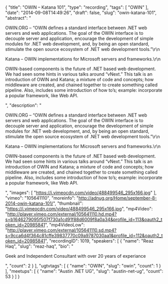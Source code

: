 {
  "title": "OWIN – Katana 101",
  "type": "recording",
  "tags": [
    "OWIN"
  ],
  "date": "2014-09-08T14:49:26",
  "draft": false,
  "slug": "owin-katana-101",
  "abstract": "<p>OWIN.ORG – “OWIN defines a standard interface between .NET web servers and web applications. The goal of the OWIN interface is to decouple server and application, encourage the development of simple modules for .NET web development, and, by being an open standard, stimulate the open source ecosystem of .NET web development tools.”\r\n</p><p>Katana – OWIN implementations for Microsoft servers and frameworks.\r\n</p><p>OWIN-based components is the future of .NET based web development. We had seen some hints in various talks around “vNext.” This talk is an introduction of OWIN and Katana; a mixture of code and concepts; how middleware are created, and chained together to create something called pipeline. Also, includes some introduction of how to’s; example: incorporate a popular framework, like Web API.</p>",
  "description": "<p>OWIN.ORG – “OWIN defines a standard interface between .NET web servers and web applications. The goal of the OWIN interface is to decouple server and application, encourage the development of simple modules for .NET web development, and, by being an open standard, stimulate the open source ecosystem of .NET web development tools.”\r\n</p><p>Katana – OWIN implementations for Microsoft servers and frameworks.\r\n</p><p>OWIN-based components is the future of .NET based web development. We had seen some hints in various talks around “vNext.” This talk is an introduction of OWIN and Katana; a mixture of code and concepts; how middleware are created, and chained together to create something called pipeline. Also, includes some introduction of how to’s; example: incorporate a popular framework, like Web API.</p>",
  "images": [
    "https://i.vimeocdn.com/video/488499546_295x166.jpg"
  ],
  "vimeo": "105641110",
  "moreinfo": "http://adnug.org/Home/september-8-2014-owin-katana-101/",
  "thumbnail": "https://i.vimeocdn.com/video/488499546_295x166.jpg",
  "mp4Video": "http://player.vimeo.com/external/105641110.hd.mp4?s=b1646279095f507f730a1cd91f88d6009f8a0a34&profile_id=113&oauth2_token_id=20985841",
  "mp4VideoLow": "http://player.vimeo.com/external/105641110.sd.mp4?s=9cca6d4f364c81cffe39837770c09a9787030aa1&profile_id=112&oauth2_token_id=20985841",
  "recordingID": 1019,
  "speakers": [
    {
      "name": "Reaz Haq",
      "slug": "reaz-haq",
      "bio": "<p>Geek and Independent Consultant with over 20 years of experiance</p>",
      "count": 2
    }
  ],
  "ugtvtags": [
    {
      "name": "OWIN",
      "slug": "owin",
      "count": 1
    }
  ],
  "meetups": [
    {
      "name": "Austin .NET UG",
      "slug": "austin-net-ug",
      "count": 53
    }
  ]
}